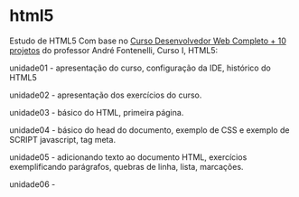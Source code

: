 # html5
Estudo de HTML5
Com base no [Curso Desenvolvedor Web Completo + 10 projetos](https://www.udemy.com/course/curso-desenvolvedor-web-completo/learn/lecture/7980550?start=0#overview) do professor André Fontenelli, Curso I, HTML5: 

unidade01 - apresentação do curso, configuração da IDE, histórico do HTML5

unidade02 - apresentação dos exercícios do curso.

unidade03 - básico do HTML, primeira página.

unidade04 - básico do head do documento, exemplo de CSS e exemplo de SCRIPT javascript, tag meta.

unidade05 - adicionando texto ao documento HTML, exercícios exemplificando parágrafos, quebras de linha, lista, marcações.

unidade06 - 
